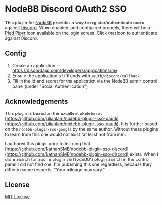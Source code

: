 # NodeBB Discord OAuth2 SSO

This plugin for [NodeBB](https://github.com/NodeBB/NodeBB/) provides a way to register/authenticate users against
[Discord](https://discordapp.com/). When enabled, and configured properly, there will be a
[Pied Piper](http://fontawesome.io/icon/pied-piper/) icon available on the login screen. Click that icon to authenticate
against Discord.

## Config

1. Create an application -- https://discordapp.com/developers/applications/me
2. Ensure the application's URI ends with `/auth/discord/callback`
3. Fill in the id and secret for the application via the NodeBB admin control panel (under "Social Authentication")

## Acknowledgements

This plugin is based on the excellent skeleton at
[https://github.com/julianlam/nodebb-plugin-sso-oauth](https://github.com/julianlam/nodebb-plugin-sso-oauth). It is
further based on the `nodebb-plugin-sso-google` by the same author. Without these plugins to learn from this one would
not exist (at least not from me).

I authored this plugin prior to learning that
[https://github.com/NathanSMB/nodebb-plugin-sso-discord](https://github.com/NathanSMB/nodebb-plugin-sso-discord)
exists. When I did a search for such a plugin via NodeBB's plugin search in the control panel I did not find one.
I'm publishing this one regardless, because they differ in some respects. "Your mileage may vary."

## License

[MIT License](http://jsumners.mit-license.org/)